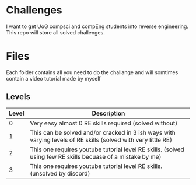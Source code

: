 # Challenges
I want to get UoG compsci and compEng students into reverse engineering. This repo will store all solved challenges.

# Files

Each folder contains all you need to do the challange and will somtimes contain a video tutorial made by myself

## Levels

|         Level  | Description              
|----------------|-------------------------------|
|0				       |  Very easy almost 0 RE skills required (solved without)
|1          	   |  This can be solved and/or cracked in 3 ish ways with varying levels of RE skills (solved with very little RE)        
|2               |  This one requires youtube tutorial level RE skills. (solved using few RE skills becuase of a mistake by me)  
|3               |  This one requires youtube tutorial level RE skills. (unsolved by discord)
